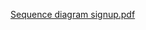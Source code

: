 [Sequence diagram signup.pdf](https://github.com/user-attachments/files/20541021/Sequence.diagram.signup.pdf)

